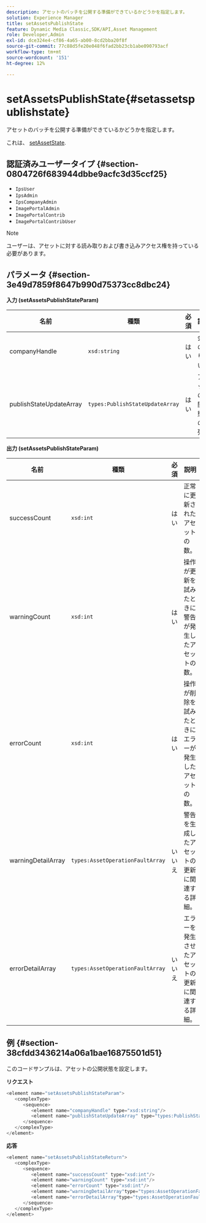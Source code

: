 ```yaml
---
description: アセットのバッチを公開する準備ができているかどうかを指定します。
solution: Experience Manager
title: setAssetsPublishState
feature: Dynamic Media Classic,SDK/API,Asset Management
role: Developer,Admin
exl-id: dce324e4-cf86-4a65-ab00-8cd2bba20f8f
source-git-commit: 77c88d5fe20e048f6fad2bb23cb1abe090793acf
workflow-type: tm+mt
source-wordcount: '151'
ht-degree: 12%

---
```


# setAssetsPublishState{#setassetspublishstate}

アセットのバッチを公開する準備ができているかどうかを指定します。

これは、 [setAssetState](../../../operations/c-operations-intro/c-methods/r-set-asset-publish-state.md#reference-9efc2eeea42348e0b1d5f3d1005c6563).

## 認証済みユーザータイプ {#section-0804726f683944dbbe9acfc3d35ccf25}

* `IpsUser`
* `IpsAdmin`
* `IpsCompanyAdmin`
* `ImagePortalAdmin`
* `ImagePortalContrib`
* `ImagePortalContribUser`

>[!NOTE]
>
>ユーザーは、アセットに対する読み取りおよび書き込みアクセス権を持っている必要があります。

## パラメータ {#section-3e49d7859f8647b990d75373cc8dbc24}

**入力 (setAssetsPublishStateParam)**

| 名前 | 種類 | 必須 | 説明 |
|---|---|---|---|
| companyHandle | `xsd:string` | はい | 会社の取り扱い。 |
| publishStateUpdateArray | `types:PublishStateUpdateArray` | はい | アセットの公開状態値の配列。 |

**出力 (setAssetsPublishStateParam)**

| 名前 | 種類 | 必須 | 説明 |
|---|---|---|---|
| successCount | `xsd:int` | はい | 正常に更新されたアセットの数。 |
| warningCount | `xsd:int` | はい | 操作が更新を試みたときに警告が発生したアセットの数。 |
| errorCount | `xsd:int` | はい | 操作が削除を試みたときにエラーが発生したアセットの数。 |
| warningDetailArray | `types:AssetOperationFaultArray` | いいえ | 警告を生成したアセットの更新に関連する詳細。 |
| errorDetailArray | `types:AssetOperationFaultArray` | いいえ | エラーを発生させたアセットの更新に関連する詳細。 |

## 例 {#section-38cfdd3436214a06a1bae16875501d51}

このコードサンプルは、アセットの公開状態を設定します。

**リクエスト**

```java
<element name="setAssetsPublishStateParam">
   <complexType>
      <sequence>
         <element name="companyHandle" type="xsd:string"/>
         <element name="publishStateUpdateArray" type="types:PublishStateUpdateArray"/>
      </sequence>
   </complexType>
</element>
```

**応答**

```java
<element name="setAssetsPublishStateReturn">
   <complexType>
      <sequence>
         <element name="successCount" type="xsd:int"/>
         <element name="warningCount" type="xsd:int"/>
         <element name="errorCount" type="xsd:int"/>
         <element name="warningDetailArray"type="types:AssetOperationFaultArray" minOccurs="0"/>
         <element name="errorDetailArray"type="types:AssetOperationFaultArray" minOccurs="0"/>
      </sequence>
   </complexType>
</element>
```
